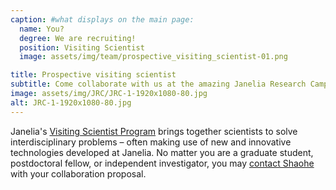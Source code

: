 ```yaml
---
caption: #what displays on the main page:
  name: You?
  degree: We are recruiting!
  position: Visiting Scientist
  image: assets/img/team/prospective_visiting_scientist-01.png

title: Prospective visiting scientist
subtitle: Come collaborate with us at the amazing Janelia Research Campus!
image: assets/img/JRC/JRC-1-1920x1080-80.jpg
alt: JRC-1-1920x1080-80.jpg
---
```


Janelia's <a href="https://www.janelia.org/you-janelia/visiting-scientists" target="_blank">Visiting Scientist Program</a> brings together scientists to solve interdisciplinary problems – often making use of new and innovative technologies developed at Janelia. No matter you are a graduate student, postdoctoral fellow, or independent investigator, you may <a href="mailto:shaohewanglab@gmail.com" target="_blank">contact Shaohe</a> with your collaboration proposal.
